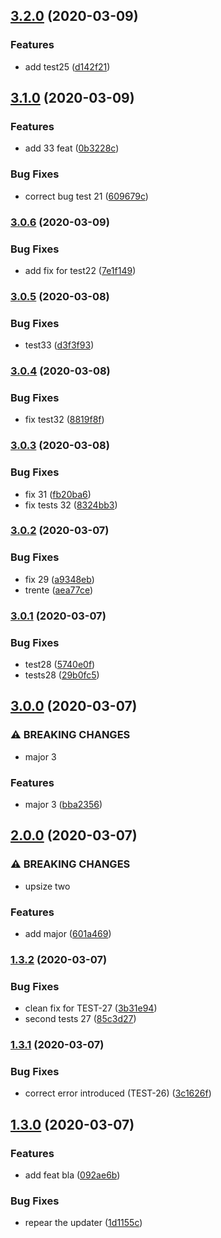 ## [3.2.0](https://github.com/eliberty/test-repo/compare/v3.1.0...v3.2.0) (2020-03-09)


### Features

* add test25 ([d142f21](https://github.com/eliberty/test-repo/commit/d142f218ea3ca445b08edbfa16d1e3f307f3799d))

## [3.1.0](https://github.com/eliberty/test-repo/compare/v3.0.6...v3.1.0) (2020-03-09)


### Features

* add 33  feat ([0b3228c](https://github.com/eliberty/test-repo/commit/0b3228c70b919bf408414aede0122dcb927bd80a))


### Bug Fixes

* correct bug test 21 ([609679c](https://github.com/eliberty/test-repo/commit/609679c8754165d71aa0b0f99dbdc96773bb4ca8))

### [3.0.6](https://github.com/eliberty/test-repo/compare/v3.0.5...v3.0.6) (2020-03-09)


### Bug Fixes

* add fix for test22 ([7e1f149](https://github.com/eliberty/test-repo/commit/7e1f149cbd95ac3e224aa330a7d218402a812613))

### [3.0.5](https://github.com/eliberty/test-repo/compare/v3.0.4...v3.0.5) (2020-03-08)


### Bug Fixes

* test33 ([d3f3f93](https://github.com/eliberty/test-repo/commit/d3f3f93c3921e591640e6818b6e8e537d98da1aa))

### [3.0.4](https://github.com/eliberty/test-repo/compare/v3.0.3...v3.0.4) (2020-03-08)


### Bug Fixes

* fix test32 ([8819f8f](https://github.com/eliberty/test-repo/commit/8819f8f07cd382240ccb16050e24fe0d4966e5eb))

### [3.0.3](https://github.com/eliberty/test-repo/compare/v3.0.2...v3.0.3) (2020-03-08)


### Bug Fixes

* fix 31 ([fb20ba6](https://github.com/eliberty/test-repo/commit/fb20ba6f166762b5abb86fc961aeca8907eff34b))
* fix tests 32 ([8324bb3](https://github.com/eliberty/test-repo/commit/8324bb3d823c90e442b9ad276992adf42ef8f825))

### [3.0.2](https://github.com/eliberty/test-repo/compare/v3.0.1...v3.0.2) (2020-03-07)


### Bug Fixes

* fix 29 ([a9348eb](https://github.com/eliberty/test-repo/commit/a9348eb1aa04f413ee7e877a2fe02c2da49b31cf))
* trente ([aea77ce](https://github.com/eliberty/test-repo/commit/aea77cece507ac6d94339fd9db1810a825f6fee9))

### [3.0.1](https://github.com/eliberty/test-repo/compare/v3.0.0...v3.0.1) (2020-03-07)


### Bug Fixes

* test28 ([5740e0f](https://github.com/eliberty/test-repo/commit/5740e0f3c5a35acb772710fc5a58d63867ef8f94))
* tests28 ([29b0fc5](https://github.com/eliberty/test-repo/commit/29b0fc524ac1010c0c332c0289cd753c961f0c07))

## [3.0.0](https://github.com/eliberty/test-repo/compare/v2.0.0...v3.0.0) (2020-03-07)


### ⚠ BREAKING CHANGES

* major 3

### Features

* major 3 ([bba2356](https://github.com/eliberty/test-repo/commit/bba2356bd81c586750afbc363685d1f437d8f7d3))

## [2.0.0](https://github.com/eliberty/test-repo/compare/v1.3.2...v2.0.0) (2020-03-07)


### ⚠ BREAKING CHANGES

* upsize two

### Features

* add major ([601a469](https://github.com/eliberty/test-repo/commit/601a469f2141c793c59c871c4eddfe7d2b2938ee))

### [1.3.2](https://github.com/eliberty/test-repo/compare/v1.3.1...v1.3.2) (2020-03-07)


### Bug Fixes

* clean fix for TEST-27 ([3b31e94](https://github.com/eliberty/test-repo/commit/3b31e945599707e0890ae88ec78f31a59156d41f))
* second tests 27 ([85c3d27](https://github.com/eliberty/test-repo/commit/85c3d27be42d88437a5e5187d02e667a743a03e4))

### [1.3.1](https://github.com/eliberty/test-repo/compare/v1.3.0...v1.3.1) (2020-03-07)


### Bug Fixes

* correct error introduced (TEST-26) ([3c1626f](https://github.com/eliberty/test-repo/commit/3c1626f7582a5c595e1da797287ab74fdc803ffe))

## [1.3.0](https://github.com/eliberty/test-repo/compare/v1.2.0...v1.3.0) (2020-03-07)


### Features

* add feat bla ([092ae6b](https://github.com/eliberty/test-repo/commit/092ae6b36c2e642c95b460c26e3ebbc10bec837c))


### Bug Fixes

* repear the updater ([1d1155c](https://github.com/eliberty/test-repo/commit/1d1155cba24581978046b063afe9cd482374ab66))
